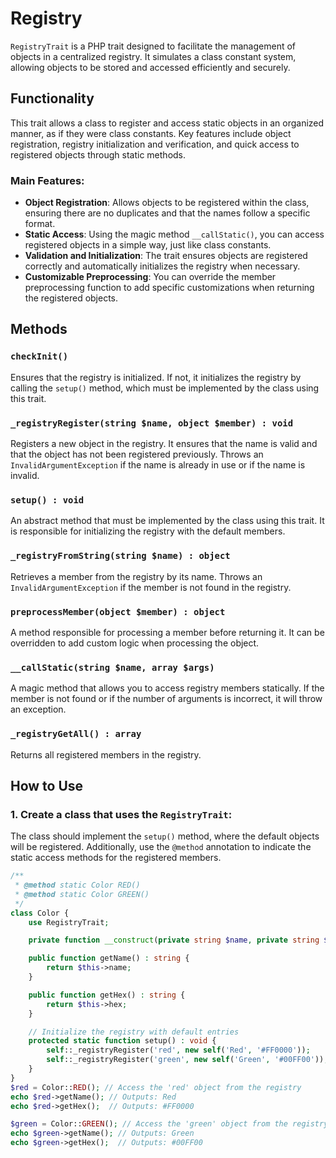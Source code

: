 # Registry

`RegistryTrait` is a PHP trait designed to facilitate the management of objects in a centralized registry. It simulates a class constant system, allowing objects to be stored and accessed efficiently and securely.

## Functionality

This trait allows a class to register and access static objects in an organized manner, as if they were class constants. Key features include object registration, registry initialization and verification, and quick access to registered objects through static methods.

### Main Features:
- **Object Registration**: Allows objects to be registered within the class, ensuring there are no duplicates and that the names follow a specific format.
- **Static Access**: Using the magic method `__callStatic()`, you can access registered objects in a simple way, just like class constants.
- **Validation and Initialization**: The trait ensures objects are registered correctly and automatically initializes the registry when necessary.
- **Customizable Preprocessing**: You can override the member preprocessing function to add specific customizations when returning the registered objects.

## Methods

### `checkInit()`
Ensures that the registry is initialized. If not, it initializes the registry by calling the `setup()` method, which must be implemented by the class using this trait.

### `_registryRegister(string $name, object $member) : void`
Registers a new object in the registry. It ensures that the name is valid and that the object has not been registered previously. Throws an `InvalidArgumentException` if the name is already in use or if the name is invalid.

### `setup() : void`
An abstract method that must be implemented by the class using this trait. It is responsible for initializing the registry with the default members.

### `_registryFromString(string $name) : object`
Retrieves a member from the registry by its name. Throws an `InvalidArgumentException` if the member is not found in the registry.

### `preprocessMember(object $member) : object`
A method responsible for processing a member before returning it. It can be overridden to add custom logic when processing the object.

### `__callStatic(string $name, array $args)`
A magic method that allows you to access registry members statically. If the member is not found or if the number of arguments is incorrect, it will throw an exception.

### `_registryGetAll() : array`
Returns all registered members in the registry.

## How to Use

### 1. **Create a class that uses the `RegistryTrait`**:
   The class should implement the `setup()` method, where the default objects will be registered. Additionally, use the `@method` annotation to indicate the static access methods for the registered members.

```php
/**
 * @method static Color RED()
 * @method static Color GREEN()
 */
class Color {
    use RegistryTrait;

    private function __construct(private string $name, private string $hex) {}

    public function getName() : string {
        return $this->name;
    }

    public function getHex() : string {
        return $this->hex;
    }

    // Initialize the registry with default entries
    protected static function setup() : void {
        self::_registryRegister('red', new self('Red', '#FF0000'));
        self::_registryRegister('green', new self('Green', '#00FF00'));
    }
}
$red = Color::RED(); // Access the 'red' object from the registry
echo $red->getName(); // Outputs: Red
echo $red->getHex();  // Outputs: #FF0000

$green = Color::GREEN(); // Access the 'green' object from the registry
echo $green->getName(); // Outputs: Green
echo $green->getHex();  // Outputs: #00FF00
